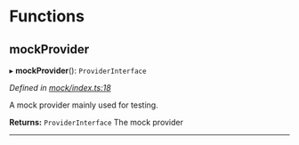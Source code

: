 

# Functions

<a id="mockprovider"></a>

##  mockProvider

▸ **mockProvider**(): `ProviderInterface`

*Defined in [mock/index.ts:18](https://github.com/polkadot-js/api/blob/7566c31/packages/rpc-provider/src/mock/index.ts#L18)*

A mock provider mainly used for testing.

**Returns:** `ProviderInterface`
The mock provider

___


